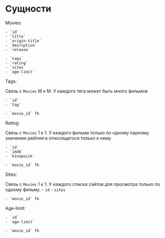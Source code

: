# Сущности

Movies:

    - `id`
    - `title`
    - `origin-title`
    - `desription`
    - `release`

    - `tags`
    - `rating`
    - `sites`
    - `age-limit`

Tags:

Связь с `Movies` М к М. У каждого тега может быть много фильмов

    - `id` 
    - `tag`

    - `movie_id` fk

Rating:

Связь с `Movies` 1 к 1. У каждого фильма только по одному парному значению рейтинга относящегося только к нему 

    - `id`
    - `imdb`
    - `kinopoisk`
    
    - `movie_id` fk

Sites:

Связь с `Movies` 1 к 1. У каждого списка сайтов для просмотра только по одному фильму. 
    - `id`
    - `sites`

    - `movie_id` fk

Age-limit:

    - `id`
    - `age-limit`

    - `movie_id` fk